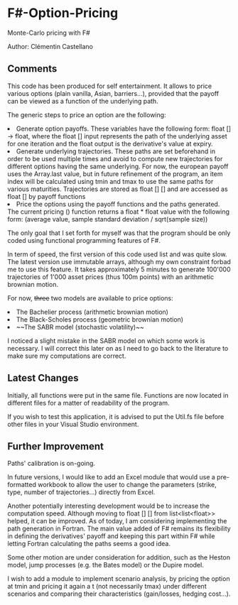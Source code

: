 # F#-Option-Pricing

Monte-Carlo pricing with F#

Author: Clémentin Castellano


## Comments

This code has been produced for self entertainment. It allows to price various options (plain vanilla, Asian, barriers...), provided that the payoff can be viewed as a function of the underlying path.

The generic steps to price an option are the following:
<li>Generate option payoffs. These variables have the following form: float [] -> float, where the float [] input represents the path of the underlying asset for one iteration and the float output is the derivative's value at expiry.
<li>Generate underlying trajectories. These paths are set beforehand in order to be used multiple times and avoid to compute new trajectories for different options having the same underlying. For now, the european payoff uses the Array.last value, but in future refinement of the program, an item index will be calculated using tmin and tmax to use the same paths for various maturities. Trajectories are stored as float [] [] and are accessed as float [] by payoff functions
<li>Price the options using the payoff functions and the paths generated. The current pricing () function returns a float * float value with the following form: (average value, sample standard deviation / sqrt(sample size))

The only goal that I set forth for myself was that the program should be only coded using functional programming features of F#. 

In term of speed, the first version of this code used list<float> and was quite slow. The latest version use immutable arrays, although my own constraint forbad me to use this feature. It takes approximately 5 minutes to generate 100'000 trajectories of 1'000 asset prices (thus 100m points) with an arithmetic brownian motion.

For now, ~~three~~ two models are available to price options:
<li>The Bachelier process (arithmetic brownian motion)
<li>The Black-Scholes process (geometric brownian motion)
<li>~~The SABR model (stochastic volatility)~~

I noticed a slight mistake in the SABR model on which some work is necessary. I will correct this later on as I need to go back to the literature to make sure my computations are correct.

## Latest Changes

Initially, all functions were put in the same file. Functions are now located in different files for a matter of readability of the program.

If you wish to test this application, it is advised to put the Util.fs file before other files in your Visual Studio environment.

## Further Improvement

Paths' calibration is on-going.

In future versions, I would like to add an Excel module that would use a pre-formatted workbook to allow the user to change the parameters (strike, type, number of trajectories...) directly from Excel.

Another potentially interesting development would be to increase the computation speed. Although moving to float [] [] from list\<list\<float\>\> helped, it can be improved. As of today, I am considering implementing the path generation in Fortran. The main value added of F# remains its flexibility in defining the derivatives' payoff and keeping this part within F# while letting Fortran calculating the paths seems a good idea.

Some other motion are under consideration for addition, such as the Heston model, jump processes (e.g. the Bates model) or the Dupire model.

I wish to add a module to implement scenario analysis, by pricing the option at tmin and pricing it again a t (not necessarily tmax) under different scenarios and comparing their characteristics (gain/losses, hedging cost...).

